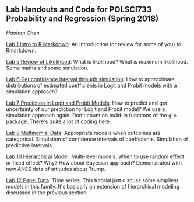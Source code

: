## Lab Handouts and Code for POLSCI733 Probability and Regression (Spring 2018)

*Haohan Chen*

[Lab 1 Intro to R Markdown](../../tree/master/01-Intro-to-Rmarkdown): An introduction (or review for some of you) to Rmarkdown.

[Lab 5 Review of Likelihood](../../tree/master/05-Review-Likelihood): What is likelihood? What is maximum likelihood. Some maths and some simulation.

[Lab 6 Get confidence interval through simulation](../../tree/master/06-Simulateion-OLS-Logit-Probit): How to approximate distributions of estimated coefficients in Logit and Probit models with a simulation approach?

[Lab 7 Prediction in Logit and Probit Models](../../tree/master/07-Predict-Logit-Visualize): How to predict and get uncertainty of our prediction for Logit and Probit model? We use a simulation approach again. Don't count on build-in functions of the `glm` package. There's quite a lot of coding here.

[Lab 8 Multinomial Data](../../tree/master/08-Multinomial-Data): Appropriate models when outcomes are categorical. Simulation of confidence intervals of coefficients. Simulation of predictive intervals.

[Lab 10 Hierarchical Model](../../tree/master/10-Hierarchical-Model): Multi-level models. When to use random effect or fixed effect? Why? How about Bayesian approach? Demonstrated with new ANES data of attitudes about Trump.

[Lab 12 Panel Data](../../tree/master/12-Panel-Data): Time series. This tutorial just discuss some simpliest models in this family. It's basically an extension of hierarchical modeling discussed in the previous section.
